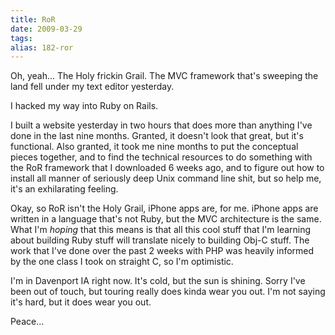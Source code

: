 ```yaml
---
title: RoR
date: 2009-03-29
tags: 
alias: 182-ror
---
```


Oh, yeah... The Holy frickin Grail. The MVC framework that's sweeping the land fell under my text editor yesterday.

I hacked my way into Ruby on Rails.

I built a website yesterday in two hours that does more than anything I've done in the last nine months. Granted, it doesn't look that great, but it's functional. Also granted, it took me nine months to put the conceptual pieces together, and to find the technical resources to do something with the RoR framework that I downloaded 6 weeks ago, and to figure out how to install all manner of seriously deep Unix command line shit, but so help me, it's an exhilarating feeling.

Okay, so RoR isn't the Holy Grail, iPhone apps are, for me. iPhone apps are written in a language that's not Ruby, but the MVC architecture is the same. What I'm *hoping* that this means is that all this cool stuff that I'm learning about building Ruby stuff will translate nicely to building Obj-C stuff. The work that I've done over the past 2 weeks with PHP was heavily informed by the one class I took on straight C, so I'm optimistic.

I'm in Davenport IA right now. It's cold, but the sun is shining. Sorry I've been out of touch, but touring really does kinda wear you out. I'm not saying it's hard, but it does wear you out.

Peace...